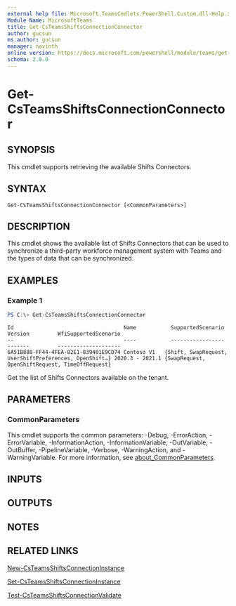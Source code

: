 ```yaml
---
external help file: Microsoft.TeamsCmdlets.PowerShell.Custom.dll-Help.xml
Module Name: MicrosoftTeams
title: Get-CsTeamsShiftsConnectionConnector
author: gucsun
ms.author: gucsun
manager: navinth
online version: https://docs.microsoft.com/powershell/module/teams/get-csteamsshiftsconnectionconnector
schema: 2.0.0
---
```


# Get-CsTeamsShiftsConnectionConnector

## SYNOPSIS

This cmdlet supports retrieving the available Shifts Connectors.

## SYNTAX

```
Get-CsTeamsShiftsConnectionConnector [<CommonParameters>]
```

## DESCRIPTION

This cmdlet shows the available list of Shifts Connectors that can be used to synchronize a third-party workforce management system with Teams and the types of data that can be synchronized.

## EXAMPLES

### Example 1
```powershell
PS C:\> Get-CsTeamsShiftsConnectionConnector
```
```
Id                                   Name           SupportedScenario                                      Version         WfiSupportedScenario
--                                   ----           -----------------                                      -------         --------------------
6A51B888-FF44-4FEA-82E1-839401E9CD74 Contoso V1	  {Shift, SwapRequest, UserShiftPreferences, OpenShift…} 2020.3 - 2021.1 {SwapRequest, OpenShiftRequest, TimeOffRequest}
```
Get the list of Shifts Connectors available on the tenant.

## PARAMETERS

### CommonParameters
This cmdlet supports the common parameters: -Debug, -ErrorAction, -ErrorVariable, -InformationAction, -InformationVariable, -OutVariable, -OutBuffer, -PipelineVariable, -Verbose, -WarningAction, and -WarningVariable. For more information, see [about_CommonParameters](https://go.microsoft.com/fwlink/?LinkID=113216).

## INPUTS

## OUTPUTS

## NOTES

## RELATED LINKS

[New-CsTeamsShiftsConnectionInstance](New-CsTeamsShiftsConnectionInstance.md)

[Set-CsTeamsShiftsConnectionInstance](Set-CsTeamsShiftsConnectionInstance.md)

[Test-CsTeamsShiftsConnectionValidate](Test-CsTeamsShiftsConnectionValidate.md)
